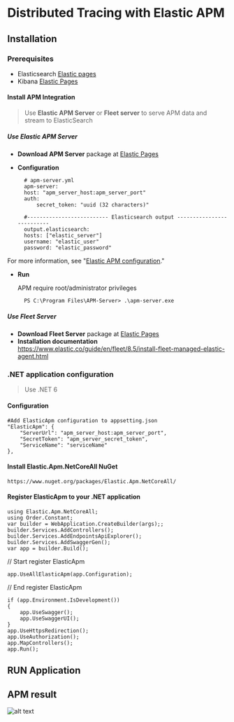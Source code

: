 ﻿# Distributed Tracing with Elastic APM
## **Installation**
### **Prerequisites**
* Elasticsearch [Elastic pages](https://www.elastic.co/guide/en/elasticsearch/reference/8.5/docker.html)
* Kibana [Elastic Pages](https://www.elastic.co/guide/en/kibana/8.5/docker.html)
#### **Install APM Integration**
> Use **Elastic APM Server** or **Fleet server** to serve APM data and stream to ElasticSearch
##### **Use Elastic APM Server**
* **Download APM Server** package at [Elastic Pages](https://www.elastic.co/downloads/past-releases/apm-server-8-5-3)
* **Configuration**



        # apm-server.yml
        apm-server:
        host: "apm_server_host:apm_server_port"
        auth:
            secret_token: "uuid (32 characters)"

        #-------------------------- Elasticsearch output --------------------------
        output.elasticsearch:
        hosts: ["elastic_server"]
        username: "elastic_user"
        password: "elastic_password"

For more information, see "[Elastic APM configuration](https://www.elastic.co/guide/en/apm/guide/8.5/configuration-process.html)."

* **Run**
    
    APM require root/administrator privileges

        PS C:\Program Files\APM-Server> .\apm-server.exe

##### **Use Fleet Server**

* **Download Fleet Server** package at [Elastic Pages](https://artifacts.elastic.co/downloads/beats/elastic-agent/elastic-agent-8.5.3-windows-x86_64.zip)
* **Installation documentation** https://www.elastic.co/guide/en/fleet/8.5/install-fleet-managed-elastic-agent.html

### **.NET application configuration**
> Use .NET 6
#### **Configuration**
    #Add ElasticApm configuration to appsetting.json
    "ElasticApm": {
        "ServerUrl": "apm_server_host:apm_server_port",
        "SecretToken": "apm_server_secret_token",
        "ServiceName": "serviceName"
    },

#### **Install Elastic.Apm.NetCoreAll** NuGet
    https://www.nuget.org/packages/Elastic.Apm.NetCoreAll/

#### **Register** ElasticApm to your .NET application
    using Elastic.Apm.NetCoreAll;
    using Order.Constant;
    var builder = WebApplication.CreateBuilder(args);;
    builder.Services.AddControllers();
    builder.Services.AddEndpointsApiExplorer();
    builder.Services.AddSwaggerGen();
    var app = builder.Build();
// Start register ElasticApm 

    app.UseAllElasticApm(app.Configuration);
// End register ElasticApm
        
    if (app.Environment.IsDevelopment())
    {
        app.UseSwagger();
        app.UseSwaggerUI();
    }
    app.UseHttpsRedirection();
    app.UseAuthorization();
    app.MapControllers();
    app.Run();

## **RUN Application**

## **APM result**
![alt text](/assets/images/elastic-apm.png)